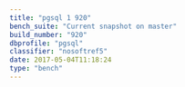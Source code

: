 ```yaml
---
title: "pgsql 1 920"
bench_suite: "Current snapshot on master"
build_number: "920"
dbprofile: "pgsql"
classifier: "nosoftref5"
date: 2017-05-04T11:18:24
type: "bench"
---
```


